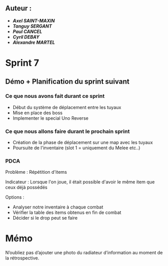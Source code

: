 ## Auteur :
- ***Axel SAINT-MAXIN***
- ***Tanguy SERGANT***
- ***Paul CANCEL***
- ***Cyril DEBAY***
- ***Alexandre MARTEL***

# Sprint 7

## Démo + Planification du sprint suivant

### Ce que nous avons fait durant ce sprint
- Début du système de déplacement entre les tuyaux
- Mise en place des boss
- Implementer le special Uno Reverse

### Ce que nous allons faire durant le prochain sprint
- Création de la phase de déplacement sur une map avec les tuyaux
- Poursuite de l'inventaire (slot 1 = uniquement du Melee etc..) 

### PDCA

Problème : 
Répétition d'items

Indicateur :
Lorsque l'on joue, il était possible d'avoir le même item que ceux déjà possédés

Options :
- Analyser notre inventaire à chaque combat
- Vérifier la table des items obtenus en fin de combat
- Décider si le drop peut se faire

# Mémo
N’oubliez pas d’ajouter une photo du radiateur d’information au moment de la rétrospective.



